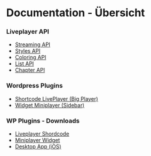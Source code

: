 Documentation - Übersicht
==========================


### Liveplayer API

- <a href="Liveplayer-API/01_API/01_Streaming.md">Streaming API</a>
- <a href="Liveplayer-API/01_API/02_Relive_Style.md">Styles API</a>
- <a href="Liveplayer-API/01_API/03_Eigene_Farbe.md">Coloring API</a>
- <a href="Liveplayer-API/01_API/04_Listen_Anzahl.md">List API</a>
- <a href="Liveplayer-API/01_API/05_Chapter_API.md">Chapter API</a>

### Wordpress Plugins

- <a href="Wordpress-Plugins/02_PlugIns/01_Shortcode_Webplayer.md">Shortcode LivePlayer (Big Player)</a>
- <a href="Wordpress-Plugins/02_PlugIns/03_Widget_Miniplayer.md">Widget Miniplayer (Sidebar)</a>

### WP Plugins - Downloads

- <a href="Wordpress-Downloads/03_Downloads/01_Live_Webplayer.md">Liveplayer Shordcode</a>
- <a href="Wordpress-Downloads/03_Downloads/02_Miniplayer.md">Miniplayer Widget</a>
- <a href="Wordpress-Downloads/03_Downloads/03_Desktop_App.md">Desktop App (iOS)</a>
